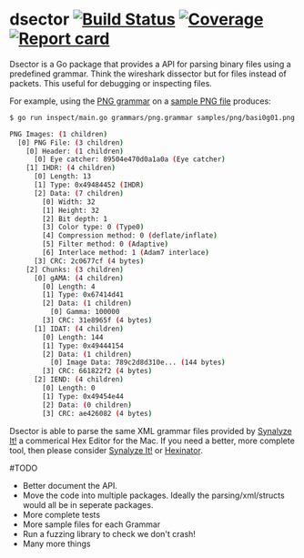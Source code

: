 # dsector [![Build Status](https://img.shields.io/travis/bramp/dsector.svg)](https://travis-ci.org/bramp/dsector) [![Coverage](https://img.shields.io/coveralls/bramp/dsector.svg)](https://coveralls.io/github/bramp/dsector) [![Report card](https://goreportcard.com/badge/github.com/bramp/dsector)](https://goreportcard.com/report/github.com/bramp/dsector)

<!-- [![GoDoc](https://godoc.org/github.com/bramp/dsector?status.svg)](https://godoc.org/github.com/bramp/dsector) -->

Dsector is a Go package that provides a API for parsing binary files using a predefined grammar. Think the wireshark dissector but for files instead of packets. This useful for debugging or inspecting files.

For example, using the [PNG grammar](grammars/png.grammar) on a [sample PNG file](samples/png/basi0g01.png) produces:
```bash
$ go run inspect/main.go grammars/png.grammar samples/png/basi0g01.png 

PNG Images: (1 children)
  [0] PNG File: (3 children)
    [0] Header: (1 children)
      [0] Eye catcher: 89504e470d0a1a0a (Eye catcher)
    [1] IHDR: (4 children)
      [0] Length: 13
      [1] Type: 0x49484452 (IHDR)
      [2] Data: (7 children)
        [0] Width: 32
        [1] Height: 32
        [2] Bit depth: 1
        [3] Color type: 0 (Type0)
        [4] Compression method: 0 (deflate/inflate)
        [5] Filter method: 0 (Adaptive)
        [6] Interlace method: 1 (Adam7 interlace)
      [3] CRC: 2c0677cf (4 bytes)
    [2] Chunks: (3 children)
      [0] gAMA: (4 children)
        [0] Length: 4
        [1] Type: 0x67414d41
        [2] Data: (1 children)
          [0] Gamma: 100000
        [3] CRC: 31e8965f (4 bytes)
      [1] IDAT: (4 children)
        [0] Length: 144
        [1] Type: 0x49444154
        [2] Data: (1 children)
          [0] Image Data: 789c2d8d310e... (144 bytes)
        [3] CRC: 661822f2 (4 bytes)
      [2] IEND: (4 children)
        [0] Length: 0
        [1] Type: 0x49454e44
        [2] Data: (0 children)
        [3] CRC: ae426082 (4 bytes)
```

Dsector is able to parse the same XML grammar files provided by [Synalyze It!](https://www.synalysis.net/) a commerical Hex Editor for the Mac. If you need a better, more complete tool, then please consider [Synalyze It!](https://www.synalysis.net/) or [Hexinator](https://hexinator.com/).

#TODO

* Better document the API.
* Move the code into multiple packages. Ideally the parsing/xml/structs would all be in seperate packages.
* More complete tests
* More sample files for each Grammar
* Run a fuzzing library to check we don't crash!
* Many more things
